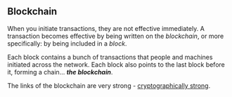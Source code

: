 ## Blockchain

When you initiate transactions, they are not effective immediately.
A transaction becomes effective by being written on the *blockchain*,
or more specifically: by being included in a *block*.

Each block contains a bunch of transactions that people and machines initiated across the network.
Each block also points to the last block before it, forming a chain... ***the blockchain***.

The links of the blockchain are very strong - [cryptographically strong](blockchain).
